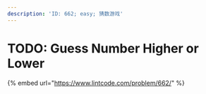 ```yaml
---
description: 'ID: 662; easy; 猜数游戏'
---
```


# TODO: Guess Number Higher or Lower

{% embed url="https://www.lintcode.com/problem/662/" %}



